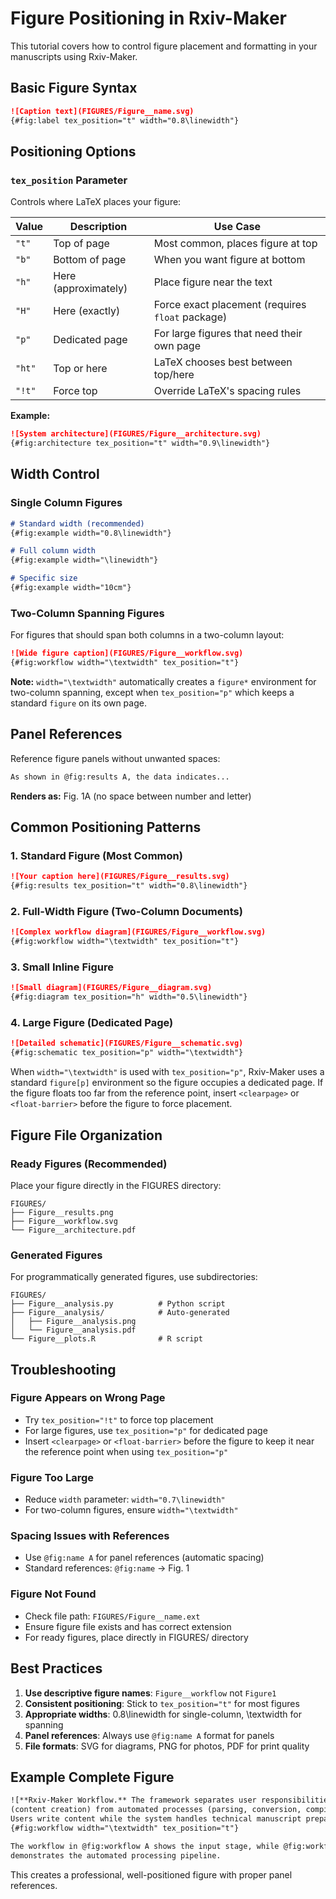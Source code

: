 # Figure Positioning in Rxiv-Maker

This tutorial covers how to control figure placement and formatting in your manuscripts using Rxiv-Maker.

## Basic Figure Syntax

```markdown
![Caption text](FIGURES/Figure__name.svg)
{#fig:label tex_position="t" width="0.8\linewidth"}
```

## Positioning Options

### `tex_position` Parameter

Controls where LaTeX places your figure:

| Value | Description | Use Case |
|-------|-------------|----------|
| `"t"` | Top of page | Most common, places figure at top |
| `"b"` | Bottom of page | When you want figure at bottom |
| `"h"` | Here (approximately) | Place figure near the text |
| `"H"` | Here (exactly) | Force exact placement (requires `float` package) |
| `"p"` | Dedicated page | For large figures that need their own page |
| `"ht"` | Top or here | LaTeX chooses best between top/here |
| `"!t"` | Force top | Override LaTeX's spacing rules |

**Example:**
```markdown
![System architecture](FIGURES/Figure__architecture.svg)
{#fig:architecture tex_position="t" width="0.9\linewidth"}
```

## Width Control

### Single Column Figures

```markdown
# Standard width (recommended)
{#fig:example width="0.8\linewidth"}

# Full column width  
{#fig:example width="\linewidth"}

# Specific size
{#fig:example width="10cm"}
```

### Two-Column Spanning Figures

For figures that should span both columns in a two-column layout:

```markdown
![Wide figure caption](FIGURES/Figure__workflow.svg)
{#fig:workflow width="\textwidth" tex_position="t"}
```

**Note:** `width="\textwidth"` automatically creates a `figure*` environment for two-column spanning, except when `tex_position="p"` which keeps a standard `figure` on its own page.

## Panel References

Reference figure panels without unwanted spaces:

```markdown
As shown in @fig:results A, the data indicates...
```

**Renders as:** Fig. 1A (no space between number and letter)

## Common Positioning Patterns

### 1. Standard Figure (Most Common)
```markdown
![Your caption here](FIGURES/Figure__results.svg)
{#fig:results tex_position="t" width="0.8\linewidth"}
```

### 2. Full-Width Figure (Two-Column Documents)
```markdown
![Complex workflow diagram](FIGURES/Figure__workflow.svg)  
{#fig:workflow width="\textwidth" tex_position="t"}
```

### 3. Small Inline Figure
```markdown
![Small diagram](FIGURES/Figure__diagram.svg)
{#fig:diagram tex_position="h" width="0.5\linewidth"}
```

### 4. Large Figure (Dedicated Page)
```markdown
![Detailed schematic](FIGURES/Figure__schematic.svg)
{#fig:schematic tex_position="p" width="\textwidth"}
```

When `width="\textwidth"` is used with `tex_position="p"`, Rxiv-Maker uses a
standard `figure[p]` environment so the figure occupies a dedicated page. If
the figure floats too far from the reference point, insert `<clearpage>` or
`<float-barrier>` before the figure to force placement.

## Figure File Organization

### Ready Figures (Recommended)
Place your figure directly in the FIGURES directory:
```
FIGURES/
├── Figure__results.png
├── Figure__workflow.svg
└── Figure__architecture.pdf
```

### Generated Figures  
For programmatically generated figures, use subdirectories:
```
FIGURES/
├── Figure__analysis.py          # Python script
├── Figure__analysis/            # Auto-generated
│   ├── Figure__analysis.png
│   └── Figure__analysis.pdf
└── Figure__plots.R              # R script
```

## Troubleshooting

### Figure Appears on Wrong Page
- Try `tex_position="!t"` to force top placement
- For large figures, use `tex_position="p"` for dedicated page
- Insert `<clearpage>` or `<float-barrier>` before the figure to keep it near
  the reference point when using `tex_position="p"`

### Figure Too Large
- Reduce `width` parameter: `width="0.7\linewidth"`
- For two-column figures, ensure `width="\textwidth"`

### Spacing Issues with References
- Use `@fig:name A` for panel references (automatic spacing)
- Standard references: `@fig:name` → Fig. 1

### Figure Not Found
- Check file path: `FIGURES/Figure__name.ext`
- Ensure figure file exists and has correct extension
- For ready figures, place directly in FIGURES/ directory

## Best Practices

1. **Use descriptive figure names**: `Figure__workflow` not `Figure1`
2. **Consistent positioning**: Stick to `tex_position="t"` for most figures
3. **Appropriate widths**: 0.8\linewidth for single-column, \textwidth for spanning
4. **Panel references**: Always use `@fig:name A` format for panels
5. **File formats**: SVG for diagrams, PNG for photos, PDF for print quality

## Example Complete Figure

```markdown
![**Rxiv-Maker Workflow.** The framework separates user responsibilities 
(content creation) from automated processes (parsing, conversion, compilation). 
Users write content while the system handles technical manuscript preparation.](FIGURES/Figure__workflow.svg)
{#fig:workflow width="\textwidth" tex_position="t"}

The workflow in @fig:workflow A shows the input stage, while @fig:workflow B 
demonstrates the automated processing pipeline.
```

This creates a professional, well-positioned figure with proper panel references.